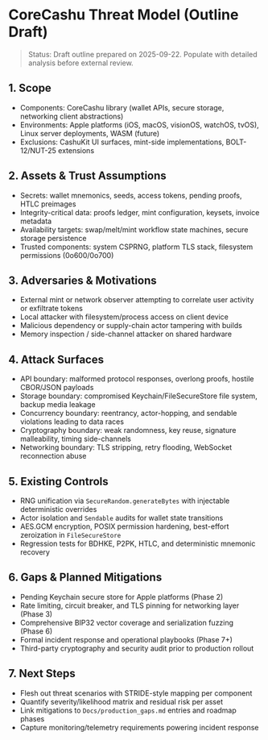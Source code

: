 # CoreCashu Threat Model (Outline Draft)

> Status: Draft outline prepared on 2025-09-22. Populate with detailed analysis before external review.

## 1. Scope
- Components: CoreCashu library (wallet APIs, secure storage, networking client abstractions)
- Environments: Apple platforms (iOS, macOS, visionOS, watchOS, tvOS), Linux server deployments, WASM (future)
- Exclusions: CashuKit UI surfaces, mint-side implementations, BOLT-12/NUT-25 extensions

## 2. Assets & Trust Assumptions
- Secrets: wallet mnemonics, seeds, access tokens, pending proofs, HTLC preimages
- Integrity-critical data: proofs ledger, mint configuration, keysets, invoice metadata
- Availability targets: swap/melt/mint workflow state machines, secure storage persistence
- Trusted components: system CSPRNG, platform TLS stack, filesystem permissions (0o600/0o700)

## 3. Adversaries & Motivations
- External mint or network observer attempting to correlate user activity or exfiltrate tokens
- Local attacker with filesystem/process access on client device
- Malicious dependency or supply-chain actor tampering with builds
- Memory inspection / side-channel attacker on shared hardware

## 4. Attack Surfaces
- API boundary: malformed protocol responses, overlong proofs, hostile CBOR/JSON payloads
- Storage boundary: compromised Keychain/FileSecureStore file system, backup media leakage
- Concurrency boundary: reentrancy, actor-hopping, and sendable violations leading to data races
- Cryptography boundary: weak randomness, key reuse, signature malleability, timing side-channels
- Networking boundary: TLS stripping, retry flooding, WebSocket reconnection abuse

## 5. Existing Controls
- RNG unification via `SecureRandom.generateBytes` with injectable deterministic overrides
- Actor isolation and `Sendable` audits for wallet state transitions
- AES.GCM encryption, POSIX permission hardening, best-effort zeroization in `FileSecureStore`
- Regression tests for BDHKE, P2PK, HTLC, and deterministic mnemonic recovery

## 6. Gaps & Planned Mitigations
- Pending Keychain secure store for Apple platforms (Phase 2)
- Rate limiting, circuit breaker, and TLS pinning for networking layer (Phase 3)
- Comprehensive BIP32 vector coverage and serialization fuzzing (Phase 6)
- Formal incident response and operational playbooks (Phase 7+)
- Third-party cryptography and security audit prior to production rollout

## 7. Next Steps
- Flesh out threat scenarios with STRIDE-style mapping per component
- Quantify severity/likelihood matrix and residual risk per asset
- Link mitigations to `Docs/production_gaps.md` entries and roadmap phases
- Capture monitoring/telemetry requirements powering incident response
